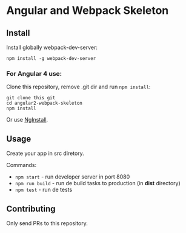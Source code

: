 # Angular and Webpack Skeleton

## Install

Install globally webpack-dev-server:

```
npm install -g webpack-dev-server
```

### For Angular 4 use:

Clone this repository, remove .git dir and run `npm install`:

```
git clone this git
cd angular2-webpack-skeleton
npm install
```
Or use [NgInstall](https://github.com/erikfig/ng2-install).

## Usage

Create your app in src diretory.

Commands:

 - `npm start` - run developer server in port 8080
 - `npm run build` - run de build tasks to production (in **dist** directory)
 - `npm test` - run de tests

## Contributing

Only send PRs to this repository.
